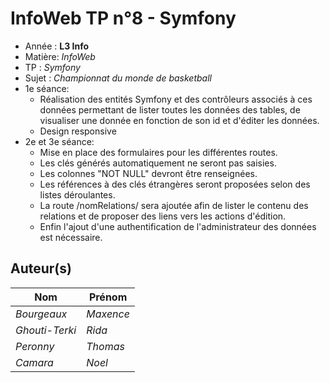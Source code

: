 # InfoWeb TP n°8 - Symfony

- Année : **L3 Info**
- Matière: *InfoWeb*
- TP : *Symfony*
- Sujet : *Championnat du monde de basketball*
- 1e séance:
  - Réalisation des entités Symfony et des contrôleurs associés à ces données permettant de lister toutes les données des tables, de visualiser une donnée en fonction de son id et d'éditer les données.
  - Design responsive
- 2e et 3e séance:
  - Mise en place des formulaires pour les différentes routes.
  - Les clés générés automatiquement ne seront pas saisies.
  - Les colonnes "NOT NULL" devront être renseignées.
  - Les références à des clés étrangères seront proposées selon des listes déroulantes.
  - La route /nomRelations/ sera ajoutée afin de lister le contenu des relations et de proposer des liens vers les actions d'édition.
  - Enfin l'ajout d'une authentification de l'administrateur des données est nécessaire.

## Auteur(s)

|Nom|Prénom|
|--|--|
*Bourgeaux* | *Maxence*|
*Ghouti-Terki* | *Rida*|
*Peronny* | *Thomas*|
*Camara* | *Noel*|

